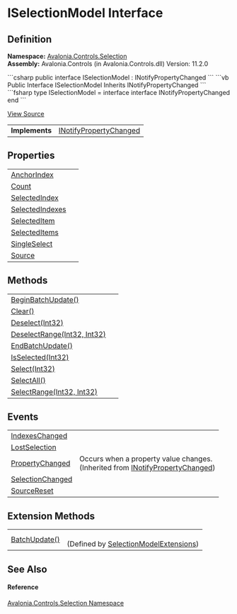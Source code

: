 # ISelectionModel Interface




## Definition
**Namespace:** <a href="N_Avalonia_Controls_Selection">Avalonia.Controls.Selection</a>  
**Assembly:** Avalonia.Controls (in Avalonia.Controls.dll) Version: 11.2.0

<Tabs groupId="api-code-preview">
<TabItem value="csharp" label="C#">
```csharp
public interface ISelectionModel : INotifyPropertyChanged
```
</TabItem>
<TabItem value="vb" label="VB">
```vb
Public Interface ISelectionModel
	Inherits INotifyPropertyChanged
```
</TabItem>
<TabItem value="fsharp" label="F#">
```fsharp
type ISelectionModel = 
    interface
        interface INotifyPropertyChanged
    end
```
</TabItem>
</Tabs>



<a href="https://github.com/AvaloniaUI/Avalonia/tree/master/src/Avalonia.Controls/Selection/ISelectionModel.cs" title="View the source code">View Source</a>

<table>
<tr><td><strong>Implements</strong></td><td><a href="https://learn.microsoft.com/dotnet/api/system.componentmodel.inotifypropertychanged" target="_blank" rel="noopener noreferrer">INotifyPropertyChanged</a></td></tr>
</table>



## Properties
<table>
<tr>
<td><a href="P_Avalonia_Controls_Selection_ISelectionModel_AnchorIndex">AnchorIndex</a></td>
<td> </td>
</tr>
<tr>
<td><a href="P_Avalonia_Controls_Selection_ISelectionModel_Count">Count</a></td>
<td> </td>
</tr>
<tr>
<td><a href="P_Avalonia_Controls_Selection_ISelectionModel_SelectedIndex">SelectedIndex</a></td>
<td> </td>
</tr>
<tr>
<td><a href="P_Avalonia_Controls_Selection_ISelectionModel_SelectedIndexes">SelectedIndexes</a></td>
<td> </td>
</tr>
<tr>
<td><a href="P_Avalonia_Controls_Selection_ISelectionModel_SelectedItem">SelectedItem</a></td>
<td> </td>
</tr>
<tr>
<td><a href="P_Avalonia_Controls_Selection_ISelectionModel_SelectedItems">SelectedItems</a></td>
<td> </td>
</tr>
<tr>
<td><a href="P_Avalonia_Controls_Selection_ISelectionModel_SingleSelect">SingleSelect</a></td>
<td> </td>
</tr>
<tr>
<td><a href="P_Avalonia_Controls_Selection_ISelectionModel_Source">Source</a></td>
<td> </td>
</tr>
</table>

## Methods
<table>
<tr>
<td><a href="M_Avalonia_Controls_Selection_ISelectionModel_BeginBatchUpdate">BeginBatchUpdate()</a></td>
<td> </td>
</tr>
<tr>
<td><a href="M_Avalonia_Controls_Selection_ISelectionModel_Clear">Clear()</a></td>
<td> </td>
</tr>
<tr>
<td><a href="M_Avalonia_Controls_Selection_ISelectionModel_Deselect">Deselect(Int32)</a></td>
<td> </td>
</tr>
<tr>
<td><a href="M_Avalonia_Controls_Selection_ISelectionModel_DeselectRange">DeselectRange(Int32, Int32)</a></td>
<td> </td>
</tr>
<tr>
<td><a href="M_Avalonia_Controls_Selection_ISelectionModel_EndBatchUpdate">EndBatchUpdate()</a></td>
<td> </td>
</tr>
<tr>
<td><a href="M_Avalonia_Controls_Selection_ISelectionModel_IsSelected">IsSelected(Int32)</a></td>
<td> </td>
</tr>
<tr>
<td><a href="M_Avalonia_Controls_Selection_ISelectionModel_Select">Select(Int32)</a></td>
<td> </td>
</tr>
<tr>
<td><a href="M_Avalonia_Controls_Selection_ISelectionModel_SelectAll">SelectAll()</a></td>
<td> </td>
</tr>
<tr>
<td><a href="M_Avalonia_Controls_Selection_ISelectionModel_SelectRange">SelectRange(Int32, Int32)</a></td>
<td> </td>
</tr>
</table>

## Events
<table>
<tr>
<td><a href="E_Avalonia_Controls_Selection_ISelectionModel_IndexesChanged">IndexesChanged</a></td>
<td> </td>
</tr>
<tr>
<td><a href="E_Avalonia_Controls_Selection_ISelectionModel_LostSelection">LostSelection</a></td>
<td> </td>
</tr>
<tr>
<td><a href="https://learn.microsoft.com/dotnet/api/system.componentmodel.inotifypropertychanged.propertychanged" target="_blank" rel="noopener noreferrer">PropertyChanged</a></td>
<td>Occurs when a property value changes.<br />(Inherited from <a href="https://learn.microsoft.com/dotnet/api/system.componentmodel.inotifypropertychanged" target="_blank" rel="noopener noreferrer">INotifyPropertyChanged</a>)</td>
</tr>
<tr>
<td><a href="E_Avalonia_Controls_Selection_ISelectionModel_SelectionChanged">SelectionChanged</a></td>
<td> </td>
</tr>
<tr>
<td><a href="E_Avalonia_Controls_Selection_ISelectionModel_SourceReset">SourceReset</a></td>
<td> </td>
</tr>
</table>

## Extension Methods
<table>
<tr>
<td><a href="M_Avalonia_Controls_Selection_SelectionModelExtensions_BatchUpdate">BatchUpdate()</a></td>
<td><br />(Defined by <a href="T_Avalonia_Controls_Selection_SelectionModelExtensions">SelectionModelExtensions</a>)</td>
</tr>
</table>

## See Also


#### Reference
<a href="N_Avalonia_Controls_Selection">Avalonia.Controls.Selection Namespace</a>  
